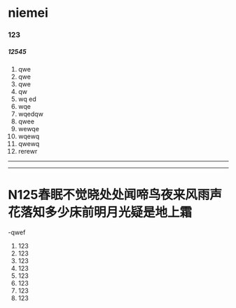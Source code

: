 # niemei  
### 123
##### 12545
1. qwe  
2. qwe  
3. qwe  
4. qw  
5. wq ed  
6. wqe  
7. wqedqw  
8. qwee
9. wewqe
10. wqewq
11. qwewq
12. rerewr  
-----------   
-----------  
# N125春眠不觉晓处处闻啼鸟夜来风雨声花落知多少床前明月光疑是地上霜
-qwef  
1. 123
2. 123
3. 123
4. 123
5. 123
6. 123
7. 123
8. 123
